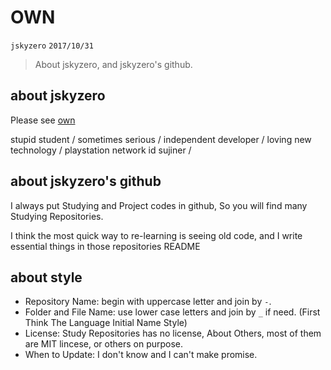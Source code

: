 # OWN
`jskyzero` `2017/10/31`

> About jskyzero, and jskyzero's github.

## about jskyzero

Please see [own](https://jskyzero.github.io/Web/projects/OWN/html/index.html)

stupid student / sometimes serious /  independent developer / loving new technology / playstation network id sujiner / 

## about jskyzero's github

I always put Studying and Project codes in github, So you will find many Studying Repositories.

I think the most quick way to re-learning is seeing old code, and I write essential things in those repositories README

## about style
+ Repository Name: begin with uppercase letter and join by `-`.
+ Folder and File Name: use lower case letters and join by `_` if need. (First Think The Language Initial Name Style)
+ License: Study Repositories has no license, About Others, most of them are MIT lincese, or others on purpose.
+ When to Update: I don't know and I can't make promise.
